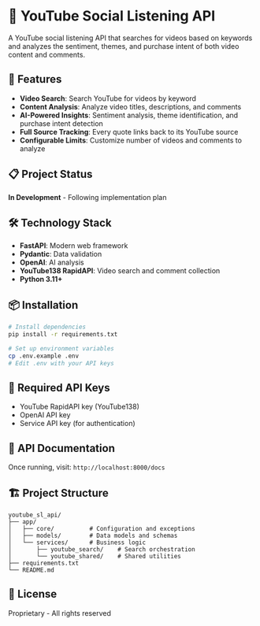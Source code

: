 # 🎥 YouTube Social Listening API

A YouTube social listening API that searches for videos based on keywords and analyzes the sentiment, themes, and purchase intent of both video content and comments.

## 🚀 Features

- **Video Search**: Search YouTube for videos by keyword
- **Content Analysis**: Analyze video titles, descriptions, and comments
- **AI-Powered Insights**: Sentiment analysis, theme identification, and purchase intent detection
- **Full Source Tracking**: Every quote links back to its YouTube source
- **Configurable Limits**: Customize number of videos and comments to analyze

## 📋 Project Status

**In Development** - Following implementation plan

## 🛠️ Technology Stack

- **FastAPI**: Modern web framework
- **Pydantic**: Data validation
- **OpenAI**: AI analysis
- **YouTube138 RapidAPI**: Video search and comment collection
- **Python 3.11+**

## 📦 Installation

```bash
# Install dependencies
pip install -r requirements.txt

# Set up environment variables
cp .env.example .env
# Edit .env with your API keys
```

## 🔑 Required API Keys

- YouTube RapidAPI key (YouTube138)
- OpenAI API key
- Service API key (for authentication)

## 📖 API Documentation

Once running, visit: `http://localhost:8000/docs`

## 🏗️ Project Structure

```
youtube_sl_api/
├── app/
│   ├── core/          # Configuration and exceptions
│   ├── models/        # Data models and schemas
│   └── services/      # Business logic
│       ├── youtube_search/    # Search orchestration
│       └── youtube_shared/    # Shared utilities
├── requirements.txt
└── README.md
```

## 📝 License

Proprietary - All rights reserved

